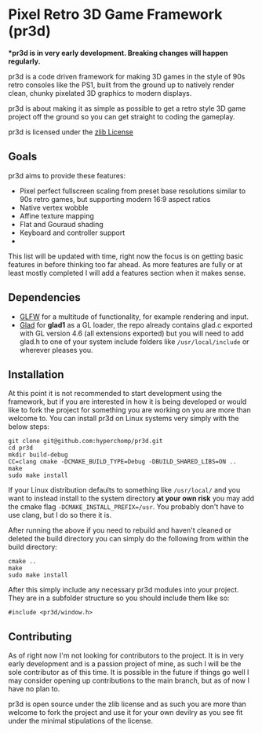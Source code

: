 # Pixel Retro 3D Game Framework (pr3d)

**\*pr3d is in very early development. Breaking changes will happen regularly.**

pr3d is a code driven framework for making 3D games in the style of 90s retro consoles like the PS1, built from the ground up to natively render clean, chunky pixelated 3D graphics to modern displays.

pr3d is about making it as simple as possible to get a retro style 3D game project off the ground so you can get straight to coding the gameplay.

pr3d is licensed under the [zlib License](https://zlib.net/zlib_license.html)

## Goals

pr3d aims to provide these features:

* Pixel perfect fullscreen scaling from preset base resolutions similar to 90s retro games, but supporting modern 16:9 aspect ratios
* Native vertex wobble
* Affine texture mapping
* Flat and Gouraud shading
* Keyboard and controller support
* 

This list will be updated with time, right now the focus is on getting basic features in before thinking too far ahead. As more features are fully or at least mostly completed I will add a features section when it makes sense.

## Dependencies

* [GLFW](https://github.com/glfw/glfw) for a multitude of functionality, for example rendering and input.
* [Glad](https://github.com/Dav1dde/glad) for **glad1** as a GL loader, the repo already contains glad.c exported with GL version 4.6 (all extensions exported) but you will need to add glad.h to one of your system include folders like `/usr/local/include` or wherever pleases you.

## Installation

At this point it is not recommended to start development using the framework, but if you are interested in how it is being developed or would like to fork the project for something you are working on you are more than welcome to. You can install pr3d on Linux systems very simply with the below steps:

```
git clone git@github.com:hyperchomp/pr3d.git
cd pr3d
mkdir build-debug
CC=clang cmake -DCMAKE_BUILD_TYPE=Debug -DBUILD_SHARED_LIBS=ON ..
make
sudo make install
```

If your Linux distribution defaults to something like `/usr/local/` and you want to instead install to the system directory **at your own risk** you may add the cmake flag `-DCMAKE_INSTALL_PREFIX=/usr`. You probably don't have to use clang, but I do so there it is.

After running the above if you need to rebuild and haven't cleaned or deleted the build directory you can simply do the following from within the build directory:

```
cmake ..
make
sudo make install
```

After this simply include any necessary pr3d modules into your project. They are in a subfolder structure so you should include them like so:

```
#include <pr3d/window.h>
```

## Contributing

As of right now I'm not looking for contributors to the project. It is in very early development and is a passion project of mine, as such I will be the sole contributor as of this time. It is possible in the future if things go well I may consider opening up contributions to the main branch, but as of now I have no plan to.

pr3d is open source under the zlib license and as such you are more than welcome to fork the project and use it for your own devilry as you see fit under the minimal stipulations of the license.
